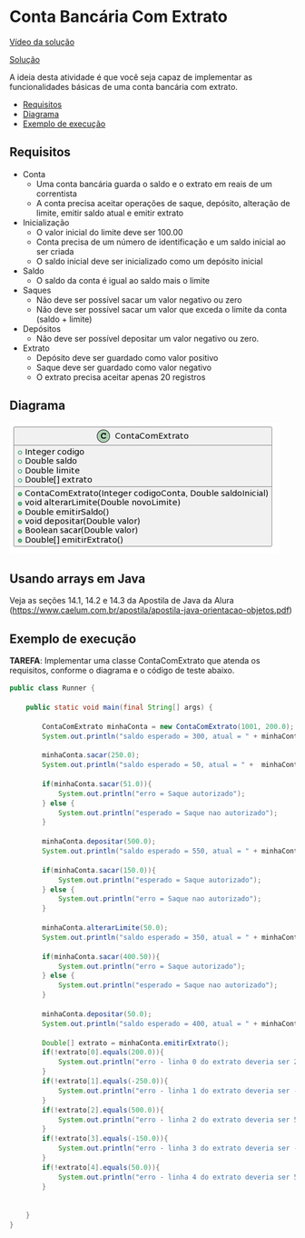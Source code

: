 # Conta Bancária Com Extrato

[Vídeo da solução](https://www.youtube.com/watch?v=4FqKNbvlWW0)

[Solução](https://replit.com/@camiloalmendra1/POO2023#conta-extrato/ContaComExtrato.java)

A ideia desta atividade é que você seja capaz de implementar as funcionalidades
básicas de uma conta bancária com extrato.

- [Requisitos](#requisitos)
- [Diagrama](#diagrama)
- [Exemplo de execução](#exemplo-de-execução)

## Requisitos

- Conta
  - Uma conta bancária guarda o saldo e o extrato em reais de um correntista
  - A conta precisa aceitar operações de saque, depósito, alteração de limite, emitir saldo atual e emitir extrato
- Inicialização
  - O valor inicial do limite deve ser 100.00
  - Conta precisa de um número de identificação e um saldo inicial ao ser criada
  - O saldo inicial deve ser inicializado como um depósito inicial
- Saldo
  - O saldo da conta é igual ao saldo mais o limite
- Saques
  - Não deve ser possível sacar um valor negativo ou zero
  - Não deve ser possível sacar um valor que exceda o limite da conta (saldo + limite)
- Depósitos
  - Não deve ser possível depositar um valor negativo ou zero.
- Extrato
  - Depósito deve ser guardado como valor positivo
  - Saque deve ser guardado como valor negativo
  - O extrato precisa aceitar apenas 20 registros

## Diagrama
![Diagrama UML](conta-bancaria-extrato.png)


## Usando arrays em Java 

Veja as seções 14.1, 14.2 e 14.3 da Apostila de Java da Alura (https://www.caelum.com.br/apostila/apostila-java-orientacao-objetos.pdf)

## Exemplo de execução 

**TAREFA**: Implementar uma classe ContaComExtrato que atenda os requisitos, conforme o diagrama e o código de teste abaixo.

```java
public class Runner {

    public static void main(final String[] args) {

        ContaComExtrato minhaConta = new ContaComExtrato(1001, 200.0);
        System.out.println("saldo esperado = 300, atual = " + minhaConta.emitirSaldo());

        minhaConta.sacar(250.0);
        System.out.println("saldo esperado = 50, atual = " +  minhaConta.emitirSaldo());

        if(minhaConta.sacar(51.0)){
            System.out.println("erro = Saque autorizado");
        } else {
            System.out.println("esperado = Saque nao autorizado");
        }

        minhaConta.depositar(500.0);
        System.out.println("saldo esperado = 550, atual = " + minhaConta.emitirSaldo()); 

        if(minhaConta.sacar(150.0)){
            System.out.println("esperado = Saque autorizado"); 
        } else {
            System.out.println("erro = Saque nao autorizado"); 
        }
        
        minhaConta.alterarLimite(50.0);
        System.out.println("saldo esperado = 350, atual = " + minhaConta.emitirSaldo());
        
        if(minhaConta.sacar(400.50)){
            System.out.println("erro = Saque autorizado"); 
        } else {
            System.out.println("esperado = Saque nao autorizado"); 
        }

        minhaConta.depositar(50.0);
        System.out.println("saldo esperado = 400, atual = " + minhaConta.emitirSaldo());

        Double[] extrato = minhaConta.emitirExtrato();
        if(!extrato[0].equals(200.0)){
            System.out.println("erro - linha 0 do extrato deveria ser 200.0 ao inves de " + extrato[0]);
        }
        if(!extrato[1].equals(-250.0)){
            System.out.println("erro - linha 1 do extrato deveria ser -250.0 ao inves de " + extrato[1]);
        }
        if(!extrato[2].equals(500.0)){
            System.out.println("erro - linha 2 do extrato deveria ser 500.0 ao inves de " + extrato[2]);
        }
        if(!extrato[3].equals(-150.0)){
            System.out.println("erro - linha 3 do extrato deveria ser -150.0 ao inves de " + extrato[3]);
        }
        if(!extrato[4].equals(50.0)){
            System.out.println("erro - linha 4 do extrato deveria ser 50.0 ao inves de " + extrato[4]);
        }


    }
}
```
